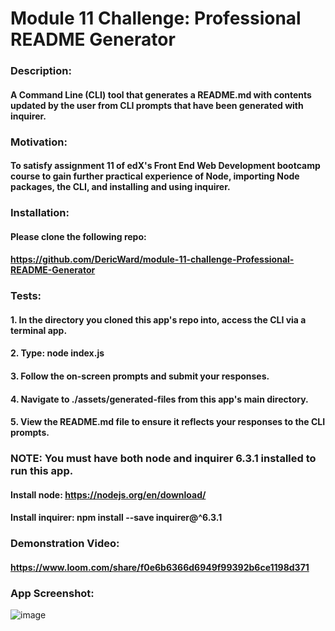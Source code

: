 # Module 11 Challenge: Professional README Generator
### Description:
#### A Command Line (CLI) tool that generates a README.md with contents updated by the user from CLI prompts that have been generated with inquirer.
### Motivation:
#### To satisfy assignment 11 of edX's Front End Web Development bootcamp course to gain further practical experience of Node, importing Node packages, the CLI, and installing and using inquirer.
### Installation:
#### Please clone the following repo: 
#### https://github.com/DericWard/module-11-challenge-Professional-README-Generator
### Tests:
#### 1. In the directory you cloned this app's repo into, access the CLI via a terminal app.
#### 2. Type: node index.js
#### 3. Follow the on-screen prompts and submit your responses.
#### 4. Navigate to ./assets/generated-files from this app's main directory.
#### 5. View the README.md file to ensure it reflects your responses to the CLI prompts.
### NOTE: You must have both node and inquirer 6.3.1 installed to run this app.
#### Install node: https://nodejs.org/en/download/
#### Install inquirer: npm install --save inquirer@^6.3.1
### Demonstration Video:
#### https://www.loom.com/share/f0e6b6366d6949f99392b6ce1198d371
### App Screenshot:
![image](https://user-images.githubusercontent.com/50495939/221959815-c7f383b8-44d3-4f5f-b4bb-912b7e6eb9f1.png)

